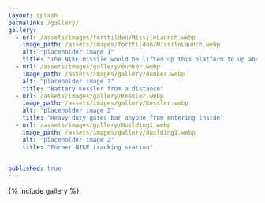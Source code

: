 ```yaml
---
layout: splash
permalink: /gallery/
gallery:
  - url: /assets/images/forttilden/MissileLaunch.webp
    image_path: /assets/images/forttilden/MissileLaunch.webp
    alt: "placeholder image 1"
    title: "The NIKE missile would be lifted up this platform to up above for launch" 
  - url: /assets/images/gallery/Bunker.webp
    image_path: /assets/images/gallery/Bunker.webp
    alt: "placeholder image 2"
    title: "Battery Kessler from a distance" 
  - url: /assets/images/gallery/Kessler.webp
    image_path: /assets/images/gallery/Kessler.webp
    alt: "placeholder image 2"
    title: "Heavy duty gates bar anyone from entering inside" 
  - url: /assets/images/gallery/Building1.webp
    image_path: /assets/images/gallery/Building1.webp
    alt: "placeholder image 2"
    title: "Former NIKE tracking station"
  

published: true
---
```



{% include gallery %}
